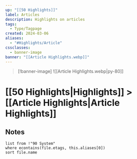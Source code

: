 ```yaml
---
up: "[[50 Highlights]]"
label: Articles
description: Highlights on articles
tags:
  - Type/Tagpage
created: 2024-03-06
aliases:
  - "#Highlights/Article"
cssclasses:
  - banner-image
banner: "[[Article Highlights.webp]]"
---
```

> [!banner-image] ![[Article Highlights.webp|py-80]]
# [[50 Highlights|Highlights]] > [[Article Highlights|Article Highlights]]
## Notes
```dataview
list from !"90 System"
where econtains(file.etags, this.aliases[0])
sort file.name
```
